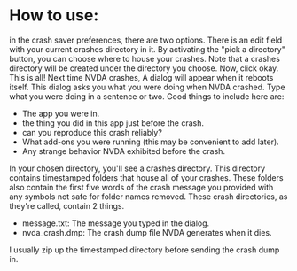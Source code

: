 
# How to use:
in the crash saver preferences,   there are two options.  There is an edit field with your current crashes directory in it. By activating the "pick  a directory" button, you can choose   where to house your crashes. Note that a crashes directory will be created under the directory you choose.
Now, click okay.
This is all! Next time NVDA crashes, A dialog will appear when it reboots itself. This dialog asks you what you were doing when NVDA crashed. Type what you were doing in a sentence or two. Good things to include here are:

* The app you were in.
* the thing you did in this app just before the crash.
* can you reproduce this crash reliably?
* What add-ons you were running (this may be convenient to add later).
* Any strange behavior NVDA exhibited before the crash.

In your chosen directory, you'll see a crashes directory. This directory contains timestamped folders that house all of your crashes. These folders also contain the first five words of the crash message you provided with any symbols not safe for folder names removed.
These crash directories, as they're called, contain 2 things.

* message.txt: The message you typed in the dialog.
* nvda_crash.dmp: The crash dump file NVDA generates when it dies.

I usually zip up the timestamped directory before sending the crash dump in.
